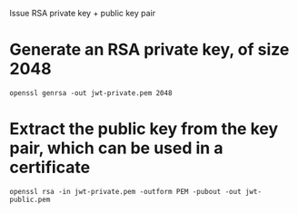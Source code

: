 Issue RSA private key + public key pair
# Generate an RSA private key, of size 2048
```
openssl genrsa -out jwt-private.pem 2048
```
# Extract the public key from the key pair, which can be used in a certificate
```
openssl rsa -in jwt-private.pem -outform PEM -pubout -out jwt-public.pem
```